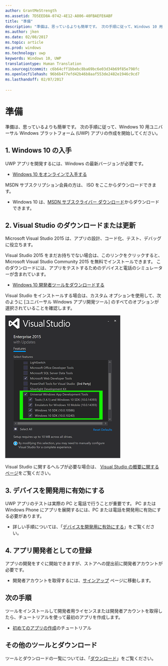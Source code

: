 ```yaml
---
author: GrantMeStrength
ms.assetid: 7D5EED8A-0742-4E12-A806-40FBAEFE6ABF
title: "準備"
description: "準備は、思っているよりも簡単です。 次の手順に従って、Windows 10 用ユニバーサル Windows プラットフォーム (UWP) アプリの作成を開始してください。"
ms.author: jken
ms.date: 02/08/2017
ms.topic: article
ms.prod: windows
ms.technology: uwp
keywords: Windows 10, UWP
translationtype: Human Translation
ms.sourcegitcommit: c6b64cff1bbebc8ba69bc6e03d34b69f85e798fc
ms.openlocfilehash: 96b6b477efd42b46b8aaf553de2482e1946c9cd7
ms.lasthandoff: 02/07/2017

---
```

# <a name="get-set-up"></a>準備

準備は、思っているよりも簡単です。 次の手順に従って、Windows 10 用ユニバーサル Windows プラットフォーム (UWP) アプリの作成を開始してください。

## <a name="1-get-windows-10"></a>1. Windows 10 の入手

UWP アプリを開発するには、Windows の最新バージョンが必要です。

-   [Windows 10 をオンラインで入手する](http://go.microsoft.com/fwlink/p/?LinkId=619312)

MSDN サブスクリプション会員の方は、 ISO をここからダウンロードできます。

-   Windows 10 は、[MSDN サブスクライバー ダウンロード](http://go.microsoft.com/fwlink/p/?LinkId=266384)からダウンロードできます。



## <a name="2-download-or-update-visual-studio"></a>2. Visual Studio のダウンロードまたは更新

Microsoft Visual Studio 2015 は、アプリの設計、コード化、テスト、デバッグに役立ちます。

Visual Studio 2015 をまだお持ちでない場合は、このリンクをクリックすると、Microsoft Visual Studio Community 2015 を無料でインストールできます。 このダウンロードには、アプリをテストするためのデバイスと電話のシミュレーターが含まれています。

-   [Windows 10 開発者ツールをダウンロードする](https://go.microsoft.com/fwlink/p/?LinkID=534189)

Visual Studio をインストールする場合は、カスタム オプションを使用して、次のように [ユニバーサル Windows アプリ開発ツール] のすべてのオプションが選択されていることを確認します。

![UWP 用の Visual Studio ツール](images/vs-2015-community-setup.png)

Visual Studio に関するヘルプが必要な場合は、 [Visual Studio の概要に関するページ](https://www.visualstudio.com/vs/getting-started)をご覧ください。

## <a name="3-enable-your-device-for-development"></a>3. デバイスを開発用に有効にする

UWP アプリのテストは実際の PC と電話で行うことが重要です。 PC または Windows Phone にアプリを展開するには、PC または電話を開発用に有効にする必要があります。

-   詳しい手順については、「[デバイスを開発用に有効にする](enable-your-device-for-development.md)」をご覧ください。

## <a name="4-register-as-an-app-developer"></a>4. アプリ開発者としての登録

アプリの開発をすぐに開始できますが、ストアへの提出前に開発者アカウントが必要です。

-   開発者アカウントを取得するには、[サインアップ](sign-up.md) ページに移動します。

## <a name="whats-next"></a>次の手順

ツールをインストールして開発者用ライセンスまたは開発者アカウントを取得したら、チュートリアルを使って最初のアプリを作成します。

-   [初めてのアプリの作成](your-first-app.md)のチュートリアル

## <a name="want-more-tools-and-downloads"></a>その他のツールとダウンロード

ツールとダウンロードの一覧については、「[ダウンロード](http://go.microsoft.com/fwlink/p/?linkid=285935)」をご覧ください。



